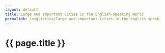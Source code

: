 ```yaml
---
layout: default
title: Large and Important Cities in the English-speaking World
permalink: /anglictina/large-and-important-cities-in-the-english-speaking-world/
---
```


{{ page.title }}
================
